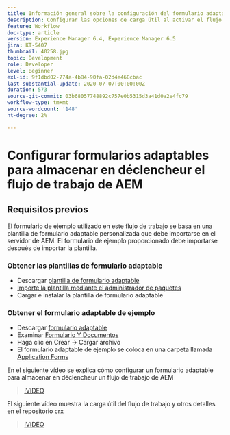 ```yaml
---
title: Información general sobre la configuración del formulario adaptable al flujo de trabajo AEM de déclencheur
description: Configurar las opciones de carga útil al activar el flujo de trabajo de AEM al enviar el formulario
feature: Workflow
doc-type: article
version: Experience Manager 6.4, Experience Manager 6.5
jira: KT-5407
thumbnail: 40258.jpg
topic: Development
role: Developer
level: Beginner
exl-id: 9f1dbd02-774a-4b84-90fa-02d4e468cbac
last-substantial-update: 2020-07-07T00:00:00Z
duration: 573
source-git-commit: 03b68057748892c757e0b5315d3a41d0a2e4fc79
workflow-type: tm+mt
source-wordcount: '148'
ht-degree: 2%

---
```


# Configurar formularios adaptables para almacenar en déclencheur el flujo de trabajo de AEM

## Requisitos previos

El formulario de ejemplo utilizado en este flujo de trabajo se basa en una plantilla de formulario adaptable personalizada que debe importarse en el servidor de AEM. El formulario de ejemplo proporcionado debe importarse después de importar la plantilla.

### Obtener las plantillas de formulario adaptable

* Descargar [plantilla de formulario adaptable](assets/af-form-template.zip)
* [Importe la plantilla mediante el administrador de paquetes](http://localhost:4502/crx/packmgr/index.jsp)
* Cargar e instalar la plantilla de formulario adaptable

### Obtener el formulario adaptable de ejemplo

* Descargar [formulario adaptable](assets/peak-application-form.zip)
* Examinar [Formulario Y Documentos](http://localhost:4502/aem/forms.html/content/dam/formsanddocuments)
* Haga clic en Crear -> Cargar archivo
* El formulario adaptable de ejemplo se coloca en una carpeta llamada [Application Forms](http://localhost:4502/aem/forms.html/content/dam/formsanddocuments/applicationforms)

En el siguiente vídeo se explica cómo configurar un formulario adaptable para almacenar en déclencheur un flujo de trabajo de AEM
>[!VIDEO](https://video.tv.adobe.com/v/329439?quality=12&learn=on&captions=spa)

El siguiente vídeo muestra la carga útil del flujo de trabajo y otros detalles en el repositorio crx

>[!VIDEO](https://video.tv.adobe.com/v/329447?quality=12&learn=on&captions=spa)

